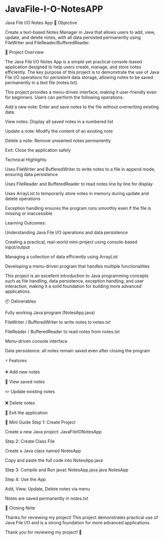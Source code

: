 # JavaFile-I-O-NotesAPP


Java File I/O Notes App
🎯 Objective

Create a text-based Notes Manager in Java that allows users to add, view, update, and delete notes, with all data persisted permanently using FileWriter and FileReader/BufferedReader.

📄 Project Overview

The Java File I/O Notes App is a simple yet practical console-based application designed to help users create, manage, and store notes efficiently. The key purpose of this project is to demonstrate the use of Java File I/O operations for persistent data storage, allowing notes to be saved permanently in a text file (notes.txt).

This project provides a menu-driven interface, making it user-friendly even for beginners. Users can perform the following operations:

Add a new note: Enter and save notes to the file without overwriting existing data

View notes: Display all saved notes in a numbered list

Update a note: Modify the content of an existing note

Delete a note: Remove unwanted notes permanently

Exit: Close the application safely

Technical Highlights:

Uses FileWriter and BufferedWriter to write notes to a file in append mode, ensuring data persistence

Uses FileReader and BufferedReader to read notes line by line for display

Uses ArrayList to temporarily store notes in memory during update and delete operations

Exception handling ensures the program runs smoothly even if the file is missing or inaccessible

Learning Outcomes:

Understanding Java File I/O operations and data persistence

Creating a practical, real-world mini-project using console-based input/output

Managing a collection of data efficiently using ArrayList

Developing a menu-driven program that handles multiple functionalities

This project is an excellent introduction to Java programming concepts such as file handling, data persistence, exception handling, and user interaction, making it a solid foundation for building more advanced applications.

📦 Deliverables

Fully working Java program (NotesApp.java)

FileWriter / BufferedWriter to write notes to notes.txt

FileReader / BufferedReader to read notes from notes.txt

Menu-driven console interface

Data persistence: all notes remain saved even after closing the program

⚡ Features

➕ Add new notes

📖 View saved notes

✏️ Update existing notes

❌ Delete notes

🚪 Exit the application

📝 Mini Guide
Step 1: Create Project

Create a new Java project: JavaFileIONotesApp

Step 2: Create Class File

Create a Java class named NotesApp

Copy and paste the full code into NotesApp.java

Step 3: Compile and Run
javac NotesApp.java
java NotesApp

Step 4: Use the App

Add, View, Update, Delete notes via menu

Notes are saved permanently in notes.txt

🙏 Closing Note

Thanks for reviewing my project! This project demonstrates practical use of Java File I/O and is a strong foundation for more advanced applications.

Thank you for reviewing my project! 🙏
